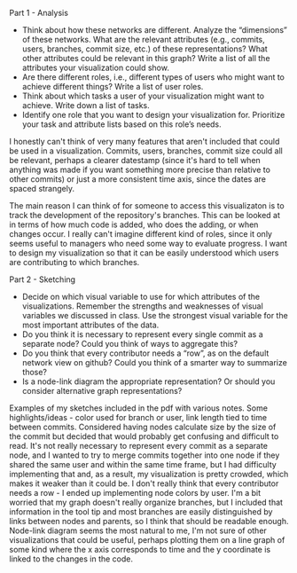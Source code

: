 Part 1 - Analysis
<ul><li>Think about how these networks are different. Analyze the “dimensions” of these networks. What are the relevant attributes (e.g., commits, users, branches, commit size, etc.) of these representations? What other attributes could be relevant in this graph? Write a list of all the attributes your visualization could show. 
<li>Are there different roles, i.e., different types of users who might want to achieve different things? Write a list of user roles. 
<li>Think about which tasks a user of your visualization might want to achieve. Write down a list of tasks. <li>Identify one role that you want to design your visualization for. Prioritize your task and attribute lists based on this role’s needs.
</ul>

<p>I honestly can't think of very many features that aren't included that could be used in a visualization. Commits, users, branches, commit size could all be relevant, perhaps a clearer datestamp (since it's hard to tell when anything was made if you want something more precise than relative to other commits) or just a more consistent time axis, since the dates are spaced strangely. </p>
<p>The main reason I can think of for someone to access this visualizaton is to track the development of the repository's branches. This can be looked at in terms of how much code is added, who does the adding, or when changes occur. I really can't imagine different kind of roles, since it only seems useful to managers who need some way to evaluate progress. I want to design my visualization so that it can be easily understood which users are contributing to which branches.</p>

Part 2 - Sketching
<ul><li>Decide on which visual variable to use for which attributes of the visualizations. Remember the strengths and weaknesses of visual variables we discussed in class. Use the strongest visual variable for the most important attributes of the data.
<li>Do you think it is necessary to represent every single commit as a separate node? Could you think of ways to aggregate this?
<li>Do you think that every contributor needs a “row”, as on the default network view on github? Could you think of a smarter way to summarize those? 
<li>Is a node-link diagram the appropriate representation? Or should you consider alternative graph representations?
</ul>

Examples of my sketches included in the pdf with various notes. Some highlights/ideas - color used for branch or user, link length tied to time between commits. Considered having nodes calculate size by the size of the commit but decided that would probably get confusing and difficult to read. It's not really necessary to represent every commit as a separate node, and I wanted to try to merge commits together into one node if they shared the same user and within the same time frame, but I had difficulty implementing that and, as a result, my visualization is pretty crowded, which makes it weaker than it could be. I don't really think that every contributor needs a row - I ended up implementing node colors by user. I'm a bit worried that my graph doesn't really organize branches, but I included that information in the tool tip and most branches are easily distinguished by links between nodes and parents, so I think that should be readable enough. Node-link diagram seems the most natural to me, I'm not sure of other visualizations that could be useful, perhaps plotting them on a line graph of some kind where the x axis corresponds to time and the y coordinate is linked to the changes in the code. 